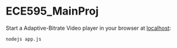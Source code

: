 # ECE595_MainProj
Start a Adaptive-Bitrate Video player in your browser at [localhost](http://localhost:5000/adaptive):
```
nodejs app.js
```
